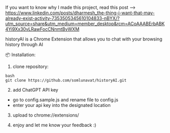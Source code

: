 If you want to know why I made this project, read this post --> https://www.linkedin.com/posts/dharmesh_the-thing-i-want-that-may-already-exist-activity-7353505345610104833-nBYX/?utm_source=share&utm_medium=member_desktop&rcm=ACoAAABErbABK4Yi9Xx30vLRawFocCNnmtBvWXM


historyAI is a Chrome Extension that allows you to chat with your browsing history through AI

📦 Installation:

1. clone repository:
```
bash
git clone https://github.com/somlunavat/historyAI.git
```

2. add ChatGPT API key
 - go to config.sample.js and rename file to config.js
 - enter your api key into the designated location

3. upload to chrome://extensions/
   

4. enjoy and let me know your feedback :)

